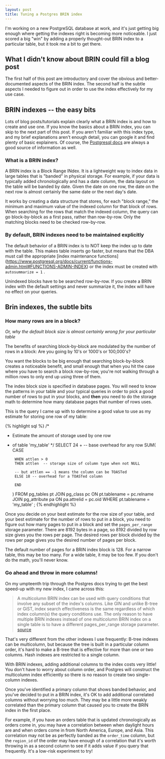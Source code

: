 ```yaml
---
layout: post
title: Tuning a Postgres BRIN index
---
```



I'm working on a new PostgreSQL database at work, and it's just 
getting big enough where getting the indexes right is 
becoming more noticeable. 
I just scored a big "win" by adding a properly
thought-out BRIN index
to a particular table, but it took me a bit to get there.

## What I didn't know about BRIN could fill a blog post

The first half of this post are introductory
and cover the obvious and better-documented aspects
of the BRIN index.  The second half is the subtle 
aspects I needed to figure out in order to use the index
effectively for my use case.

## BRIN indexes -- the easy bits

Lots of blog posts/tutorials explain clearly what a BRIN index
is and how to create and use one. If you know the basics about a BRIN
index, you can 
skip to the next part of this post. If you aren't familiar with
this index type, and my brief explanations aren't 
enough detail, you can google it and find plenty of basic explainers.
Of course, the [Postgresql docs](https://www.postgresql.org/docs/14/brin-intro.html) are always a good source of information as well.

### What is a BRIN index?

A BRIN index is a Block Range INdex.
It is a lightweight way to index data in large tables that is "banded" in
physical storage.  For example, if your data is typically added chronologically
and has a date column, the data layout on the table will be banded by date. 
Given the date on one row, the date on the next row is almost certainly the 
same date or the next day's date.

It works by creating a data structure that stores, for each "block range,"
the minimum and maximum value of the indexed column for that block of rows.
When searching for the rows that match the indexed column, the query 
can go block-by-block as a first pass, rather than row-by-row.
Only the matching blocks need to be checked row-by-row.

### By default, BRIN indexes need to be maintained explicitly

The default behavior of a BRIN index is to NOT keep the index
up to date with the table. This makes table inserts go faster, but
means that the DBA must call the appropriate [index maintenance functions]
(https://www.postgresql.org/docs/current/functions-admin.html#FUNCTIONS-ADMIN-INDEX)
or the index must be created with `autosummarize = 1` .

Unindexed blocks have to be searched row-by-row.
If you create a BRIN index with the default settings and never 
summarize it, the index will have no effect on your queries.

## Brin indexes, the subtle bits

### How many rows are in a block?
*Or, why the default block size is almost certainly wrong for your particular table*

The benefits of searching block-by-block are modulated by the 
number of rows in a block: Are you going by 10's or 1000's or 100,000's?

You want the blocks to be big enough that searching
block-by-block creates a noticeable benefit, and small enough that when you
hit the case where you have to search a block row-by-row, you're not walking through
a million rows to only end up using three of them.

The index block size is specified in database pages.
You will need to know the patterns in your table and your typical queries in 
order to pick a good number of rows to put in your blocks, and **then** you 
need to do the
storage math to determine how many database pages that number of rows uses.

This is the query I came up with to determine a good value to use 
as my estimate for storing one row of my table:

{% highlight sql %}
/*
 * Estimate the amount of storage used by one row
 * of table 'my_table'
 */
SELECT
    24 + -- base overhead for any row
    SUM(
        CASE 

        WHEN attlen > 0 
        THEN attlen  -- storage size of column type when not NULL

        -- but attlen == -1 means the column can be TOASTed
        ELSE 18 -- overhead for a TOASTed column

        END
    )
FROM
         pg_tables pt
    JOIN pg_class pc
        ON pt.tablename = pc.relname
    JOIN pg_attribute pa
        ON pa.attrelid = pc.oid
WHERE
    pt.tablename = 'my_table'
;
{% endhighlight %}

Once you decide on your best estimate for the row size of your table,
and your best estimate for the number of rows to put in a block, you
need to figure out how many pages to put in a block and set the
`pages_per_range` storage parameter.  There are 8192 bytes in a page, 
so 8192 divided by row size gives you the rows per page.  The
desired rows per block divided by the rows per page gives you the 
desired number of pages per block.

The default number of pages for a BRIN index block is 128.  For a narrow
table, this may be too many. For a wide table, it may be too few.
If you don't do the math, you'll never know.

### Go ahead and throw in more columns!

On my umpteenth trip through the Postgres docs trying to get the best
speed-up with my new index, I came across this:

> A multicolumn BRIN index can be used with query conditions that involve any subset of the index's columns. Like GIN and unlike B-tree or GiST, index search effectiveness is the same regardless of which index column(s) the query conditions use. The only reason to have multiple BRIN indexes instead of one multicolumn BRIN index on a single table is to have a different pages_per_range storage parameter.  [source](https://www.postgresql.org/docs/latest/indexes-multicolumn.html)

That's very different from the other indexes I use frequently: B-tree indexes
can be multicolumn, but because the tree is built in a particular
column order, it's hard to make a B-tree that is effective
for more than one or two columns. Hash indexes are restricted to a single column.

With BRIN indexes, adding additional columns to the index costs very little! 
You don't have to worry about column order, and Postgres will construct the
multicolumn index efficiently so there is no reason to create two single-column
indexes.

Once you've identified a primary column that shows
banded behavior, and you've decided to put in a BRIN index, it's OK
to add additional correlated columns without worrying too much. They may be a little
more weakly correlated than the primary column that caused you to create
the BRIN index in the first place.

For example, if you have an orders table that is updated chronologically
as orders come in, you may have a correlation between when daylight hours are
and when orders come in from North America, Europe, and Asia.
This correlation may not be as perfectly banded as the `order_time` column, but 
the `region_id` of the order may have enough of a correlation
that it's worth throwing in as a second column to see if it adds value if 
you query that frequently.
It's a low-risk experiment to try!

